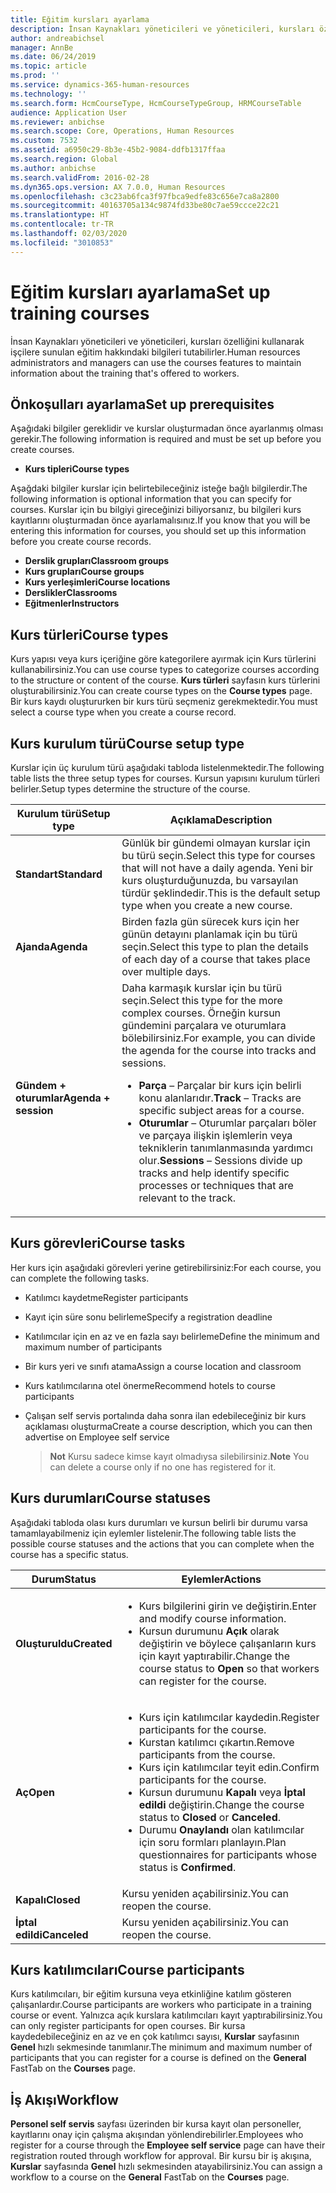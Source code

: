 ```yaml
---
title: Eğitim kursları ayarlama
description: İnsan Kaynakları yöneticileri ve yöneticileri, kursları özelliğini kullanarak işçilere sunulan eğitim hakkındaki bilgileri tutabilirler.
author: andreabichsel
manager: AnnBe
ms.date: 06/24/2019
ms.topic: article
ms.prod: ''
ms.service: dynamics-365-human-resources
ms.technology: ''
ms.search.form: HcmCourseType, HcmCourseTypeGroup, HRMCourseTable
audience: Application User
ms.reviewer: anbichse
ms.search.scope: Core, Operations, Human Resources
ms.custom: 7532
ms.assetid: a6950c29-8b3e-45b2-9084-ddfb1317ffaa
ms.search.region: Global
ms.author: anbichse
ms.search.validFrom: 2016-02-28
ms.dyn365.ops.version: AX 7.0.0, Human Resources
ms.openlocfilehash: c3c23ab6fca3f97fbca9edfe83c656e7ca8a2800
ms.sourcegitcommit: 40163705a134c9874fd33be80c7ae59ccce22c21
ms.translationtype: HT
ms.contentlocale: tr-TR
ms.lasthandoff: 02/03/2020
ms.locfileid: "3010853"
---
```

# <a name="set-up-training-courses"></a><span data-ttu-id="8a52d-103">Eğitim kursları ayarlama</span><span class="sxs-lookup"><span data-stu-id="8a52d-103">Set up training courses</span></span>

<span data-ttu-id="8a52d-104">İnsan Kaynakları yöneticileri ve yöneticileri, kursları özelliğini kullanarak işçilere sunulan eğitim hakkındaki bilgileri tutabilirler.</span><span class="sxs-lookup"><span data-stu-id="8a52d-104">Human resources administrators and managers can use the courses features to maintain information about the training that's offered to workers.</span></span>

 <a name="set-up-prerequisites"></a><span data-ttu-id="8a52d-105">Önkoşulları ayarlama</span><span class="sxs-lookup"><span data-stu-id="8a52d-105">Set up prerequisites</span></span>
---------------------

<span data-ttu-id="8a52d-106">Aşağıdaki bilgiler gereklidir ve kurslar oluşturmadan önce ayarlanmış olması gerekir.</span><span class="sxs-lookup"><span data-stu-id="8a52d-106">The following information is required and must be set up before you create courses.</span></span>
-   <span data-ttu-id="8a52d-107">**Kurs tipleri**</span><span class="sxs-lookup"><span data-stu-id="8a52d-107">**Course types**</span></span>

<span data-ttu-id="8a52d-108">Aşağdaki bilgiler kurslar için belirtebileceğiniz isteğe bağlı bilgilerdir.</span><span class="sxs-lookup"><span data-stu-id="8a52d-108">The following information is optional information that you can specify for courses.</span></span> <span data-ttu-id="8a52d-109">Kurslar için bu bilgiyi gireceğinizi biliyorsanız, bu bilgileri kurs kayıtlarını oluşturmadan önce ayarlamalısınız.</span><span class="sxs-lookup"><span data-stu-id="8a52d-109">If you know that you will be entering this information for courses, you should set up this information before you create course records.</span></span>
-   <span data-ttu-id="8a52d-110">**Derslik grupları**</span><span class="sxs-lookup"><span data-stu-id="8a52d-110">**Classroom groups**</span></span>
-   <span data-ttu-id="8a52d-111">**Kurs grupları**</span><span class="sxs-lookup"><span data-stu-id="8a52d-111">**Course groups**</span></span>
-   <span data-ttu-id="8a52d-112">**Kurs yerleşimleri**</span><span class="sxs-lookup"><span data-stu-id="8a52d-112">**Course locations**</span></span>
-   <span data-ttu-id="8a52d-113">**Derslikler**</span><span class="sxs-lookup"><span data-stu-id="8a52d-113">**Classrooms**</span></span>
-   <span data-ttu-id="8a52d-114">**Eğitmenler**</span><span class="sxs-lookup"><span data-stu-id="8a52d-114">**Instructors**</span></span>

## <a name="course-types"></a><span data-ttu-id="8a52d-115">Kurs türleri</span><span class="sxs-lookup"><span data-stu-id="8a52d-115">Course types</span></span>
<span data-ttu-id="8a52d-116">Kurs yapısı veya kurs içeriğine göre kategorilere ayırmak için Kurs türlerini kullanabilirsiniz.</span><span class="sxs-lookup"><span data-stu-id="8a52d-116">You can use course types to categorize courses according to the structure or content of the course.</span></span> <span data-ttu-id="8a52d-117">**Kurs türleri** sayfasın kurs türlerini oluşturabilirsiniz.</span><span class="sxs-lookup"><span data-stu-id="8a52d-117">You can create course types on the **Course types** page.</span></span> <span data-ttu-id="8a52d-118">Bir kurs kaydı oluştururken bir kurs türü seçmeniz gerekmektedir.</span><span class="sxs-lookup"><span data-stu-id="8a52d-118">You must select a course type when you create a course record.</span></span>

## <a name="course-setup-type"></a><span data-ttu-id="8a52d-119"> Kurs kurulum türü</span><span class="sxs-lookup"><span data-stu-id="8a52d-119">Course setup type</span></span>
<span data-ttu-id="8a52d-120">Kurslar için üç kurulum türü aşağıdaki tabloda listelenmektedir.</span><span class="sxs-lookup"><span data-stu-id="8a52d-120">The following table lists the three setup types for courses.</span></span> <span data-ttu-id="8a52d-121">Kursun yapısını kurulum türleri belirler.</span><span class="sxs-lookup"><span data-stu-id="8a52d-121">Setup types determine the structure of the course.</span></span>

<table>
<thead>
<tr class="header">
<th><span data-ttu-id="8a52d-122">Kurulum türü</span><span class="sxs-lookup"><span data-stu-id="8a52d-122">Setup type</span></span></th>
<th><span data-ttu-id="8a52d-123">Açıklama</span><span class="sxs-lookup"><span data-stu-id="8a52d-123">Description</span></span></th>
</tr>
</thead>
<tbody>
<tr class="odd">
<td><span data-ttu-id="8a52d-124"><strong>Standart</strong></span><span class="sxs-lookup"><span data-stu-id="8a52d-124"><strong>Standard</strong></span></span></td>
<td><span data-ttu-id="8a52d-125">Günlük bir gündemi olmayan kurslar için bu türü seçin.</span><span class="sxs-lookup"><span data-stu-id="8a52d-125">Select this type for courses that will not have a daily agenda.</span></span> <span data-ttu-id="8a52d-126">Yeni bir kurs oluşturduğunuzda, bu varsayılan türdür şeklindedir.</span><span class="sxs-lookup"><span data-stu-id="8a52d-126">This is the default setup type when you create a new course.</span></span></td>
</tr>
<tr class="even">
<td><span data-ttu-id="8a52d-127"><strong>Ajanda</strong></span><span class="sxs-lookup"><span data-stu-id="8a52d-127"><strong>Agenda</strong></span></span></td>
<td><span data-ttu-id="8a52d-128">Birden fazla gün sürecek kurs için her günün detayını planlamak için bu türü seçin.</span><span class="sxs-lookup"><span data-stu-id="8a52d-128">Select this type to plan the details of each day of a course that takes place over multiple days.</span></span></td>
</tr>
<tr class="odd">
<td><span data-ttu-id="8a52d-129"><strong>Gündem + oturumlar</strong></span><span class="sxs-lookup"><span data-stu-id="8a52d-129"><strong>Agenda + session</strong></span></span></td>
<td><span data-ttu-id="8a52d-130">Daha karmaşık kurslar için bu türü seçin.</span><span class="sxs-lookup"><span data-stu-id="8a52d-130">Select this type for the more complex courses.</span></span> <span data-ttu-id="8a52d-131">Örneğin kursun gündemini parçalara ve oturumlara bölebilirsiniz.</span><span class="sxs-lookup"><span data-stu-id="8a52d-131">For example, you can divide the agenda for the course into tracks and sessions.</span></span>
<ul>
<li><span data-ttu-id="8a52d-132"><strong>Parça</strong> – Parçalar bir kurs için belirli konu alanlarıdır.</span><span class="sxs-lookup"><span data-stu-id="8a52d-132"><strong>Track</strong> – Tracks are specific subject areas for a course.</span></span></li>
<li><span data-ttu-id="8a52d-133"><strong>Oturumlar</strong> – Oturumlar parçaları böler ve parçaya ilişkin işlemlerin veya tekniklerin tanımlanmasında yardımcı olur.</span><span class="sxs-lookup"><span data-stu-id="8a52d-133"><strong>Sessions</strong> – Sessions divide up tracks and help identify specific processes or techniques that are relevant to the track.</span></span></li>
</ul></td>
</tr>
</tbody>
</table>

## <a name="course-tasks"></a><span data-ttu-id="8a52d-134"> Kurs görevleri</span><span class="sxs-lookup"><span data-stu-id="8a52d-134">Course tasks</span></span>
<span data-ttu-id="8a52d-135">Her kurs için aşağıdaki görevleri yerine getirebilirsiniz:</span><span class="sxs-lookup"><span data-stu-id="8a52d-135">For each course, you can complete the following tasks.</span></span>
- <span data-ttu-id="8a52d-136">Katılımcı kaydetme</span><span class="sxs-lookup"><span data-stu-id="8a52d-136">Register participants</span></span>
- <span data-ttu-id="8a52d-137">Kayıt için süre sonu belirleme</span><span class="sxs-lookup"><span data-stu-id="8a52d-137">Specify a registration deadline</span></span>
- <span data-ttu-id="8a52d-138">Katılımcılar için en az ve en fazla sayı belirleme</span><span class="sxs-lookup"><span data-stu-id="8a52d-138">Define the minimum and maximum number of participants</span></span>
- <span data-ttu-id="8a52d-139">Bir kurs yeri ve sınıfı atama</span><span class="sxs-lookup"><span data-stu-id="8a52d-139">Assign a course location and classroom</span></span>
- <span data-ttu-id="8a52d-140">Kurs katılımcılarına otel önerme</span><span class="sxs-lookup"><span data-stu-id="8a52d-140">Recommend hotels to course participants</span></span>
- <span data-ttu-id="8a52d-141">Çalışan self servis portalında daha sonra ilan edebileceğiniz bir kurs açıklaması oluşturma</span><span class="sxs-lookup"><span data-stu-id="8a52d-141">Create a course description, which you can then advertise on Employee self service</span></span>

  ><span data-ttu-id="8a52d-142">**Not** Kursu sadece kimse kayıt olmadıysa silebilirsiniz.</span><span class="sxs-lookup"><span data-stu-id="8a52d-142">**Note** You can delete a course only if no one has registered for it.</span></span> 

## <a name="course-statuses"></a><span data-ttu-id="8a52d-143">Kurs durumları</span><span class="sxs-lookup"><span data-stu-id="8a52d-143">Course statuses</span></span>
<span data-ttu-id="8a52d-144">Aşağıdaki tabloda olası kurs durumları ve kursun belirli bir durumu varsa tamamlayabilmeniz için eylemler listelenir.</span><span class="sxs-lookup"><span data-stu-id="8a52d-144">The following table lists the possible course statuses and the actions that you can complete when the course has a specific status.</span></span>

<table>
<thead>
<tr class="header">
<th><span data-ttu-id="8a52d-145">Durum</span><span class="sxs-lookup"><span data-stu-id="8a52d-145">Status</span></span></th>
<th><span data-ttu-id="8a52d-146">Eylemler</span><span class="sxs-lookup"><span data-stu-id="8a52d-146">Actions</span></span></th>
</tr>
</thead>
<tbody>
<tr class="odd">
<td><span data-ttu-id="8a52d-147"><strong>Oluşturuldu</strong></span><span class="sxs-lookup"><span data-stu-id="8a52d-147"><strong>Created</strong></span></span></td>
<td><ul>
<li><span data-ttu-id="8a52d-148">Kurs bilgilerini girin ve değiştirin.</span><span class="sxs-lookup"><span data-stu-id="8a52d-148">Enter and modify course information.</span></span></li>
<li><span data-ttu-id="8a52d-149">Kursun durumunu <strong>Açık</strong> olarak değiştirin ve böylece çalışanların kurs için kayıt yaptırabilir.</span><span class="sxs-lookup"><span data-stu-id="8a52d-149">Change the course status to <strong>Open</strong> so that workers can register for the course.</span></span></li>
</ul></td>
</tr>
<tr class="even">
<td><span data-ttu-id="8a52d-150"><strong>Aç</strong></span><span class="sxs-lookup"><span data-stu-id="8a52d-150"><strong>Open</strong></span></span></td>
<td><ul>
<li><span data-ttu-id="8a52d-151">Kurs için katılımcılar kaydedin.</span><span class="sxs-lookup"><span data-stu-id="8a52d-151">Register participants for the course.</span></span></li>
<li><span data-ttu-id="8a52d-152">Kurstan katılımcı çıkartın.</span><span class="sxs-lookup"><span data-stu-id="8a52d-152">Remove participants from the course.</span></span></li>
<li><span data-ttu-id="8a52d-153">Kurs için katılımcılar teyit edin.</span><span class="sxs-lookup"><span data-stu-id="8a52d-153">Confirm participants for the course.</span></span></li>
<li><span data-ttu-id="8a52d-154">Kursun durumunu <strong> Kapalı</strong> veya <strong>İptal edildi</strong> değiştirin.</span><span class="sxs-lookup"><span data-stu-id="8a52d-154">Change the course status to <strong>Closed</strong> or <strong>Canceled</strong>.</span></span></li>
<li><span data-ttu-id="8a52d-155">Durumu <strong>Onaylandı</strong> olan katılımcılar için soru formları planlayın.</span><span class="sxs-lookup"><span data-stu-id="8a52d-155">Plan questionnaires for participants whose status is <strong>Confirmed</strong>.</span></span></li>
</ul></td>
</tr>
<tr class="odd">
<td><span data-ttu-id="8a52d-156"><strong>Kapalı</strong></span><span class="sxs-lookup"><span data-stu-id="8a52d-156"><strong>Closed</strong></span></span></td>
<td><span data-ttu-id="8a52d-157">Kursu yeniden açabilirsiniz.</span><span class="sxs-lookup"><span data-stu-id="8a52d-157">You can reopen the course.</span></span></td>
</tr>
<tr class="even">
<td><span data-ttu-id="8a52d-158"><strong>İptal edildi</strong></span><span class="sxs-lookup"><span data-stu-id="8a52d-158"><strong>Canceled</strong></span></span></td>
<td><span data-ttu-id="8a52d-159">Kursu yeniden açabilirsiniz.</span><span class="sxs-lookup"><span data-stu-id="8a52d-159">You can reopen the course.</span></span></td>
</tr>
</tbody>
</table>

## <a name="course-participants"></a><span data-ttu-id="8a52d-160">Kurs katılımcıları</span><span class="sxs-lookup"><span data-stu-id="8a52d-160">Course participants</span></span>
<span data-ttu-id="8a52d-161">Kurs katılımcıları, bir eğitim kursuna veya etkinliğine katılım gösteren çalışanlardır.</span><span class="sxs-lookup"><span data-stu-id="8a52d-161">Course participants are workers who participate in a training course or event.</span></span> <span data-ttu-id="8a52d-162">Yalnızca açık kurslara katılımcıları kayıt yaptırabilirsiniz.</span><span class="sxs-lookup"><span data-stu-id="8a52d-162">You can only register participants for open courses.</span></span> <span data-ttu-id="8a52d-163">Bir kursa kaydedebileceğiniz en az ve en çok katılımcı sayısı, **Kurslar** sayfasının **Genel** hızlı sekmesinde tanımlanır.</span><span class="sxs-lookup"><span data-stu-id="8a52d-163">The minimum and maximum number of participants that you can register for a course is defined on the **General** FastTab on the **Courses** page.</span></span>

<a name="workflow"></a><span data-ttu-id="8a52d-164">İş Akışı</span><span class="sxs-lookup"><span data-stu-id="8a52d-164">Workflow</span></span>
--------

<span data-ttu-id="8a52d-165">**Personel self servis** sayfası üzerinden bir kursa kayıt olan personeller, kayıtlarını onay için çalışma akışından yönlendirebilirler.</span><span class="sxs-lookup"><span data-stu-id="8a52d-165">Employees who register for a course through the **Employee self service** page can have their registration routed through workflow for approval.</span></span> <span data-ttu-id="8a52d-166">Bir kursu bir iş akışına, **Kurslar** sayfasında **Genel** hızlı sekmesinden atayabilirsiniz.</span><span class="sxs-lookup"><span data-stu-id="8a52d-166">You can assign a workflow to a course on the **General** FastTab on the **Courses** page.</span></span>





